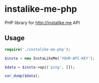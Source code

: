 # instalike-me-php
PHP library for http://instalike.me API

## Usage
```php
require('./instalike-me.php');

$insta = new InstaLikeMe('YOUR-API-KEY');

$data = $insta->api('ping', []);

var_dump($data);
```
